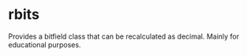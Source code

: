 # rbits
 Provides a bitfield class that can be recalculated as decimal.  Mainly for educational purposes.
